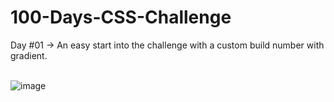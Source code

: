 # 100-Days-CSS-Challenge
Day #01 -> An easy start into the challenge with a custom build number with gradient.<br><br>

![image](https://github.com/user-attachments/assets/d9334609-64c9-40f2-b616-8e73b28aa80e)

